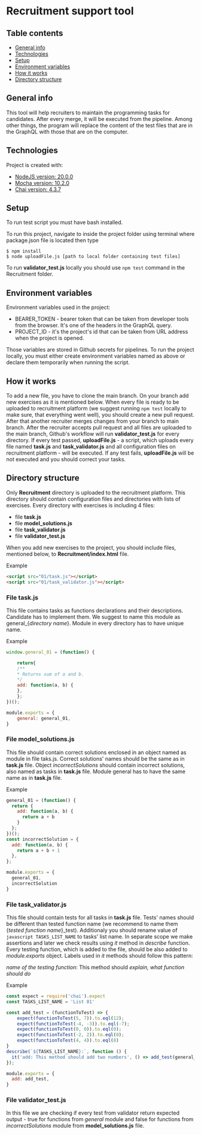 # Recruitment support tool
## Table contents
* [General info](#general-info)
* [Technologies](#technologies)
* [Setup](#setup)
* [Environment variables](#directory-structure)
* [How it works](#how-it-works)
* [Directory structure](#directory-structure)

## General info
This tool will help recruiters to maintain the programming tasks for candidates. After every merge, it will be executed from the pipeline. Among other things, the program will replace the content of the test files that are in the GraphQL with those that are on the computer.


## Technologies
Project is created with:
* [NodeJS version: 20.0.0](https://nodejs.org/en)
* [Mocha version: 10.2.0](https://mochajs.org/)
* [Chai version: 4.3.7](https://www.chaijs.com/)


## Setup
To run test script you must have bash installed.

To run this project, navigate to inside the project folder using terminal where package.json file is located then type
```
$ npm install
$ node uploadFile.js [path to local folder containing test files]
```
To run **validator_test.js** locally you should use ```npm test``` command in the Recruitment folder.

## Environment variables 
Environment variables used in the project:
- BEARER_TOKEN - bearer token that can be taken from developer tools from the browser. It's one of the headers in the GraphQL query.
- PROJECT_ID - it's the project's id that can be taken from URL address when the project is opened.

Those variables are stored in Github secrets for pipelines. 
To run the project locally, you must either create environment variables named as above or declare them temporarily when running the script.

## How it works  
To add a new file, you have to clone the main branch. On your branch add new exercises as it is mentioned below. When every file is ready to be uploaded to recruitment platform (we suggest running ```npm test``` locally to make sure, that everything went well), you should create a new pull request. After that another recruiter merges changes from your branch to main branch. After the recruiter accepts pull request and all files are uploaded to the main branch, Github's workflow will run **validator_test.js** for every directory. If every test passed, **uploadFile.js** - a script, which uploads every file named **task.js** and **task_validator.js** and all configuration files on recruitment platform - will be executed. If any test fails, 
**uploadFile.js** will be not executed and you should correct your tasks.




## Directory structure
Only **Recruitment** directory is uploaded to the recruitment platform. This directory should contain configuration files and directories with lists of exercises. Every directory with exercises is including 4 files:
- file **task.js** 
- file **model_solutions.js**
- file **task_validator.js**
- file **validator_test.js**
>
When you add new exercises to the project, you should include files, mentioned below, to **Recruitment/index.html** file.
>
Example
```html
<script src="01/task.js"></script>
<script src="01/task_validator.js"></script>
```

### File **task.js**
This file contains tasks as functions declarations and their descriptions. Candidate has to implement them. We suggest to name this module as general_{*directory name*}. Module in every directory has to have unique name.
>
Example
```javascript
window.general_01 = (function() {

    return{
    /**
    * Returns sum of a and b.
    */
    add: function(a, b) {
    },
    };
})();

module.exports = {
    general: general_01,
}
```

### File **model_solutions.js**
This file should contain correct solutions enclosed in an object named as module in file taks.js. Correct solutions' names should be the same as in **task.js** file. Object *incorrectSolutions* should contain incorrect solutions, also named as tasks in **task.js** file. Module general has to have the same name as in **task.js** file.
>
Example
```javascript 
general_01 = (function() {
  return {
    add: function(a, b) {
      return a + b 
    }
  };
})();
const incorrectSolution = {
  add: function(a, b) {
    return a + b + 1
  },
};

module.exports = {
  general_01,
  incorrectSolution
}
```

### File **task_validator.js**
This file should contain tests for all tasks in **task.js** file. Tests' names should be different than tested function name (we recommend to name them {*tested function name*}_test). Additionaly you should rename value of ```javascript
TASKS_LIST_NAME``` to tasks' list name. In separate scope we make assertions and later we check results using *it* method in *describe* function. Every testing function, which is added to the file, should be also added to *module.exports* object. Labels used in *it* methods should follow this pattern:
>
*name of the testing function*: This method should *explain, what function should do*
>
Example
```javascript 
const expect = require('chai').expect
const TASKS_LIST_NAME = 'List 01'

const add_test = (functionToTest) => {
    expect(functionToTest(5, 7)).to.eql(12);
    expect(functionToTest(-4, -3)).to.eql(-7);
    expect(functionToTest(0, 0)).to.eql(0); 
    expect(functionToTest(-2, 2)).to.eql(0);
    expect(functionToTest(4, 4)).to.eql(8) 
}
describe(`${TASKS_LIST_NAME}:`, function () {
  it('add: This method should add two numbers', () => add_test(general_01.add));
});

module.exports = {
  add: add_test,
}
```

### File **validator_test.js**
In this file we are checking if every test from validator return expected output - true for functions from *general* module and false for functions from *incorrectSolutions* module from **model_solutions.js** file.

